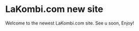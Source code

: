 LaKombi.com new site
====================

Welcome to the newest LaKombi.com site.
See u soon,
Enjoy!
